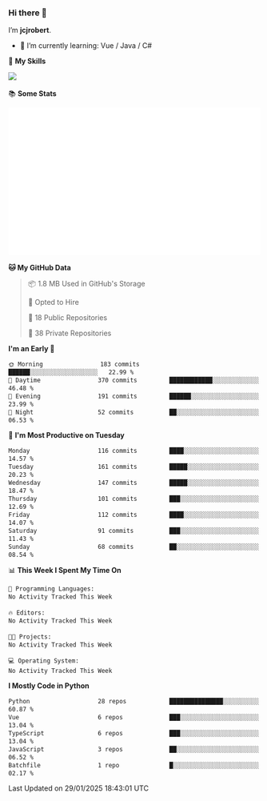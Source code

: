 ### Hi there 👋

I’m **jcjrobert**.

- 🌱 I’m currently learning: Vue / Java / C#

🌟 **My Skills**

![](https://img.shields.io/badge/-Python-3e74a2?style=flat-square&logo=Python&logoColor=fff)

📚 **Some Stats**

![](https://github.com/jcjrobert/github-stats/blob/master/generated/overview.svg)

<!--START_SECTION:waka-->
**🐱 My GitHub Data** 

> 📦 1.8 MB Used in GitHub's Storage 
 > 
> 💼 Opted to Hire
 > 
> 📜 18 Public Repositories 
 > 
> 🔑 38 Private Repositories 
 > 
**I'm an Early 🐤** 

```text
🌞 Morning                183 commits         ██████░░░░░░░░░░░░░░░░░░░   22.99 % 
🌆 Daytime                370 commits         ████████████░░░░░░░░░░░░░   46.48 % 
🌃 Evening                191 commits         ██████░░░░░░░░░░░░░░░░░░░   23.99 % 
🌙 Night                  52 commits          ██░░░░░░░░░░░░░░░░░░░░░░░   06.53 % 
```
📅 **I'm Most Productive on Tuesday** 

```text
Monday                   116 commits         ████░░░░░░░░░░░░░░░░░░░░░   14.57 % 
Tuesday                  161 commits         █████░░░░░░░░░░░░░░░░░░░░   20.23 % 
Wednesday                147 commits         █████░░░░░░░░░░░░░░░░░░░░   18.47 % 
Thursday                 101 commits         ███░░░░░░░░░░░░░░░░░░░░░░   12.69 % 
Friday                   112 commits         ████░░░░░░░░░░░░░░░░░░░░░   14.07 % 
Saturday                 91 commits          ███░░░░░░░░░░░░░░░░░░░░░░   11.43 % 
Sunday                   68 commits          ██░░░░░░░░░░░░░░░░░░░░░░░   08.54 % 
```


📊 **This Week I Spent My Time On** 

```text
💬 Programming Languages: 
No Activity Tracked This Week

🔥 Editors: 
No Activity Tracked This Week

🐱‍💻 Projects: 
No Activity Tracked This Week

💻 Operating System: 
No Activity Tracked This Week
```

**I Mostly Code in Python** 

```text
Python                   28 repos            ███████████████░░░░░░░░░░   60.87 % 
Vue                      6 repos             ███░░░░░░░░░░░░░░░░░░░░░░   13.04 % 
TypeScript               6 repos             ███░░░░░░░░░░░░░░░░░░░░░░   13.04 % 
JavaScript               3 repos             ██░░░░░░░░░░░░░░░░░░░░░░░   06.52 % 
Batchfile                1 repo              █░░░░░░░░░░░░░░░░░░░░░░░░   02.17 % 
```




 Last Updated on 29/01/2025 18:43:01 UTC
<!--END_SECTION:waka-->
